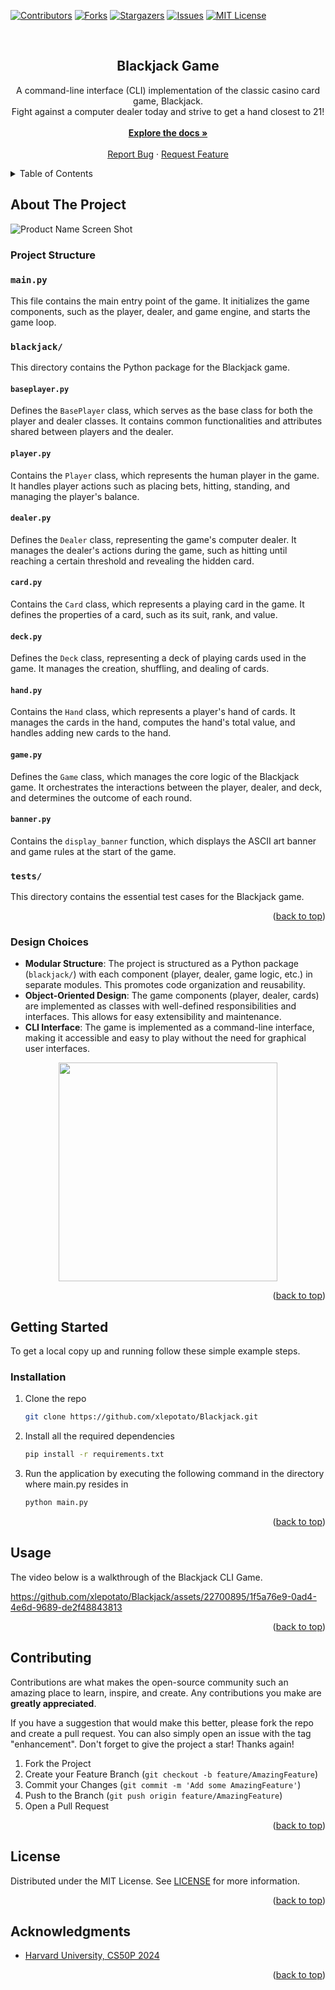 <a name="readme-top"></a>



[![Contributors][contributors-shield]][contributors-url]
[![Forks][forks-shield]][forks-url]
[![Stargazers][stars-shield]][stars-url]
[![Issues][issues-shield]][issues-url]
[![MIT License][license-shield]][license-url]



<!-- PROJECT LOGO -->
<br />
<div align="center">
<h2 align="center">Blackjack Game</h2>

  <p align="center">
    A command-line interface (CLI) implementation of the classic casino card game, Blackjack. <br />
    Fight against a computer dealer today and strive to get a hand closest to 21!
    <br />
    <br />
    <a href="#about-the-project"><strong>Explore the docs »</strong></a>
    <br />
    <br />
    <a href="https://github.com/xlepotato/Blackjack/issues">Report Bug</a>
    ·
    <a href="https://github.com/xlepotato/Blackjack/issues">Request Feature</a>
  </p>
</div>



<!-- TABLE OF CONTENTS -->
<details>
  <summary>Table of Contents</summary>
  <ol>
    <li>
      <a href="#about-the-project">About The Project</a>
      <ul>
        <li><a href="#project-structure">Project Structure</a></li>
        <li><a href="#design-choices">Design Choices</a></li>
      </ul>
    </li>
    <li>
      <a href="#getting-started">Getting Started</a>
      <ul>
        <li><a href="#installation">Installation</a></li>
      </ul>
    </li>
    <li><a href="#usage">Usage</a></li>
    <li><a href="#contributing">Contributing</a></li>
    <li><a href="#license">License</a></li>
    <li><a href="#acknowledgments">Acknowledgments</a></li>
  </ol>
</details>



<!-- ABOUT THE PROJECT -->
## About The Project

![Product Name Screen Shot][product-screenshot]


### Project Structure

### `main.py`
This file contains the main entry point of the game. It initializes the game components, such as the player, dealer, and game engine, and starts the game loop.

### `blackjack/`
This directory contains the Python package for the Blackjack game.

#### `baseplayer.py`
Defines the `BasePlayer` class, which serves as the base class for both the player and dealer classes. It contains common functionalities and attributes shared between players and the dealer.

#### `player.py`
Contains the `Player` class, which represents the human player in the game. It handles player actions such as placing bets, hitting, standing, and managing the player's balance.

#### `dealer.py`
Defines the `Dealer` class, representing the game's computer dealer. It manages the dealer's actions during the game, such as hitting until reaching a certain threshold and revealing the hidden card.

#### `card.py`
Contains the `Card` class, which represents a playing card in the game. It defines the properties of a card, such as its suit, rank, and value.

#### `deck.py`
Defines the `Deck` class, representing a deck of playing cards used in the game. It manages the creation, shuffling, and dealing of cards.

#### `hand.py`
Contains the `Hand` class, which represents a player's hand of cards. It manages the cards in the hand, computes the hand's total value, and handles adding new cards to the hand.

#### `game.py`
Defines the `Game` class, which manages the core logic of the Blackjack game. It orchestrates the interactions between the player, dealer, and deck, and determines the outcome of each round.

#### `banner.py`
Contains the `display_banner` function, which displays the ASCII art banner and game rules at the start of the game.

### `tests/`
This directory contains the essential test cases for the Blackjack game.

<p align="right">(<a href="#readme-top">back to top</a>)</p>


### Design Choices
- **Modular Structure**: The project is structured as a Python package (`blackjack/`) with each component (player, dealer, game logic, etc.) in separate modules. This promotes code organization and reusability.
- **Object-Oriented Design**: The game components (player, dealer, cards) are implemented as classes with well-defined responsibilities and interfaces. This allows for easy extensibility and maintenance.
- **CLI Interface**: The game is implemented as a command-line interface, making it accessible and easy to play without the need for graphical user interfaces.

<p align="center">
<img src="https://github.com/xlepotato/Blackjack/assets/22700895/94c83b96-48a7-42b3-822a-4d50389c1054" width="350" height="350">
</p>

<p align="right">(<a href="#readme-top">back to top</a>)</p>


<!-- GETTING STARTED -->
## Getting Started

To get a local copy up and running follow these simple example steps.

### Installation

1. Clone the repo
   ```sh
   git clone https://github.com/xlepotato/Blackjack.git
   ```
2. Install all the required dependencies
   ```sh
   pip install -r requirements.txt
   ```
3. Run the application by executing the following command in the directory where main.py resides in
   ```sh
   python main.py
   ```

<p align="right">(<a href="#readme-top">back to top</a>)</p>



<!-- USAGE EXAMPLES -->
## Usage

The video below is a walkthrough of the Blackjack CLI Game. 

https://github.com/xlepotato/Blackjack/assets/22700895/1f5a76e9-0ad4-4e6d-9689-de2f48843813


<p align="right">(<a href="#readme-top">back to top</a>)</p>



<!-- CONTRIBUTING -->
## Contributing

Contributions are what makes the open-source community such an amazing place to learn, inspire, and create. Any contributions you make are **greatly appreciated**.

If you have a suggestion that would make this better, please fork the repo and create a pull request. You can also simply open an issue with the tag "enhancement".
Don't forget to give the project a star! Thanks again!

1. Fork the Project
2. Create your Feature Branch (`git checkout -b feature/AmazingFeature`)
3. Commit your Changes (`git commit -m 'Add some AmazingFeature'`)
4. Push to the Branch (`git push origin feature/AmazingFeature`)
5. Open a Pull Request

<p align="right">(<a href="#readme-top">back to top</a>)</p>



<!-- LICENSE -->
## License

Distributed under the MIT License. See [LICENSE](https://github.com/xlepotato/Blackjack/blob/main/LICENSE) for more information.

<p align="right">(<a href="#readme-top">back to top</a>)</p>



<!-- ACKNOWLEDGMENTS -->
## Acknowledgments

* [Harvard University, CS50P 2024](https://cs50.harvard.edu/python/2022/)


<p align="right">(<a href="#readme-top">back to top</a>)</p>



<!-- MARKDOWN LINKS & IMAGES -->
<!-- https://www.markdownguide.org/basic-syntax/#reference-style-links -->
[contributors-shield]: https://img.shields.io/github/contributors/xlepotato/Blackjack.svg?style=for-the-badge
[contributors-url]: https://github.com/xlepotato/Blackjack/graphs/contributors
[forks-shield]: https://img.shields.io/github/forks/xlepotato/Blackjack.svg?style=for-the-badge
[forks-url]: https://github.com/xlepotato/Blackjack/network/members
[stars-shield]: https://img.shields.io/github/stars/xlepotato/Blackjack.svg?style=for-the-badge
[stars-url]: https://github.com/xlepotato/Blackjack/stargazers
[issues-shield]: https://img.shields.io/github/issues/xlepotato/Blackjack.svg?style=for-the-badge
[issues-url]: https://github.com/xlepotato/Blackjack/issues
[license-shield]: https://img.shields.io/github/license/xlepotato/Blackjack.svg?style=for-the-badge
[license-url]: https://github.com/xlepotato/Blackjack/blob/main/LICENSE
[product-screenshot]: https://github.com/xlepotato/Blackjack/assets/22700895/f8e46497-3d58-487c-8a01-002345424431


